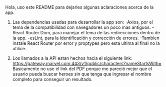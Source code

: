 Hola, uso este README para dejarles algunas aclaraciones acerca de la app.

1) Las dependencias usadas para desarrollar la app son:
-Axios, por el tema de la compatibilidad con navegadores un poco mas antiguos.
-React Router Dom, para manejar el tema de las redirecciones dentro de la app.
-esLint, para la identificación y corrección de errores.
-Tambien instale React Router por error y proptypes pero esta ultima al final no la utilice.

2) Los llamados a la API estan hechos hacia el siguiente link:
https://gateway.marvel.com:443/v1/public/characters?nameStartsWith=
Basicamente no use el link del PDF porque me pareció mejor que el usuario pueda buscar heroes sin que tenga que ingresar el nombre completo para conseguir un resultado.
